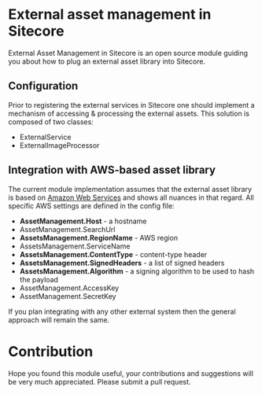 # External asset management in Sitecore
External Asset Management in Sitecore is an open source module guiding you about how to plug an external asset library into Sitecore.

## Configuration
Prior to registering the external services in Sitecore one should implement a mechanism of accessing & processing the external assets. This solution is composed of two classes:
- ExternalService
- ExternalImageProcessor

## Integration with AWS-based asset library
The current module implementation assumes that the external asset library is based on [Amazon Web Services](https://docs.aws.amazon.com/general/latest/gr/Welcome.html) and shows all nuances in that regard. All specific AWS settings are defined in the config file:
- **AssetManagement.Host** - a hostname 
- AssetManagement.SearchUrl
- **AssetsManagement.RegionName** - AWS region
- AssetsManagement.ServiceName
- **AssetsManagement.ContentType** - content-type header
- **AssetsManagement.SignedHeaders** - a list of signed headers
- **AssetsManagement.Algorithm** - a signing algorithm to be used to hash the payload
- AssetManagement.AccessKey
- AssetManagement.SecretKey

If you plan integrating with any other external system then the general approach will remain the same.


# Contribution
Hope you found this module useful, your contributions and suggestions will be very much appreciated. Please submit a pull request.
